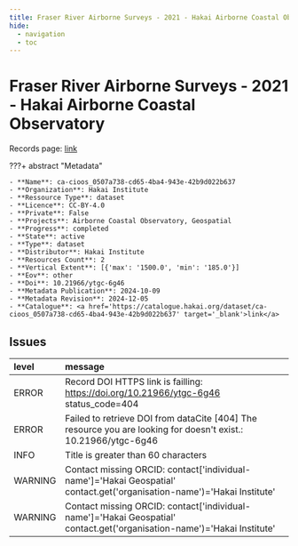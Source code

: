 ```yaml
---
title: Fraser River Airborne Surveys - 2021 - Hakai Airborne Coastal Observatory
hide:
  - navigation
  - toc
---
```


# Fraser River Airborne Surveys - 2021 - Hakai Airborne Coastal Observatory

Records page: <a href='https://catalogue.hakai.org/dataset/ca-cioos_0507a738-cd65-4ba4-943e-42b9d022b637' target='_blank'>link</a>

???+ abstract "Metadata"

    - **Name**: ca-cioos_0507a738-cd65-4ba4-943e-42b9d022b637 
    - **Organization**: Hakai Institute 
    - **Ressource Type**: dataset 
    - **Licence**: CC-BY-4.0 
    - **Private**: False 
    - **Projects**: Airborne Coastal Observatory, Geospatial 
    - **Progress**: completed 
    - **State**: active 
    - **Type**: dataset 
    - **Distributor**: Hakai Institute 
    - **Resources Count**: 2 
    - **Vertical Extent**: [{'max': '1500.0', 'min': '185.0'}] 
    - **Eov**: other 
    - **Doi**: 10.21966/ytgc-6g46 
    - **Metadata Publication**: 2024-10-09 
    - **Metadata Revision**: 2024-12-05 
    - **Catalogue**: <a href='https://catalogue.hakai.org/dataset/ca-cioos_0507a738-cd65-4ba4-943e-42b9d022b637' target='_blank'>link</a> 

<div id='map'></div>




## Issues
| level   | message                                                                                                                 |
|:--------|:------------------------------------------------------------------------------------------------------------------------|
| ERROR   | Record DOI HTTPS link is failling: https://doi.org/10.21966/ytgc-6g46 status_code=404                                   |
| ERROR   | Failed to retrieve DOI from dataCite [404] The resource you are looking for doesn't exist.: 10.21966/ytgc-6g46          |
| INFO    | Title is greater than 60 characters                                                                                     |
| WARNING | Contact missing ORCID: contact['individual-name']='Hakai Geospatial' contact.get('organisation-name')='Hakai Institute' |
| WARNING | Contact missing ORCID: contact['individual-name']='Hakai Geospatial' contact.get('organisation-name')='Hakai Institute' |


<script>
   document.addEventListener("DOMContentLoaded", function() {
    var map = L.map('map').setView([51.505, -125.09], 5);
    L.tileLayer('https://tile.openstreetmap.org/{z}/{x}/{y}.png', {
        maxZoom: 19,
        attribution: '&copy; <a href="http://www.openstreetmap.org/copyright">OpenStreetMap</a>'
    }).addTo(map);
    var geojsonFeature = {
        "type": "Feature",
        "properties": {
            "name" : "Fraser River Airborne Surveys - 2021 - Hakai Airborne Coastal Observatory"
        },
        "geometry": {'type': 'Polygon', 'coordinates': [[[-122.1, 50.5], [-121.7, 50.5], [-121.7, 51.12], [-122.1, 51.12], [-122.1, 50.5]]]}
    }
    L.geoJSON(geojsonFeature).addTo(map);
   })
</script>